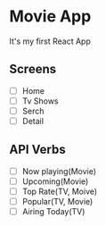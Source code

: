 # Movie App

It's my first React App

## Screens

- [ ] Home
- [ ] Tv Shows
- [ ] Serch
- [ ] Detail

## API Verbs

- [ ] Now playing(Movie)
- [ ] Upcoming(Movie)
- [ ] Top Rate(TV, Moive)
- [ ] Popular(TV, Movie)
- [ ] Airing Today(TV)
